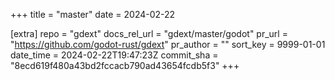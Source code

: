 +++
title = "master"
date = 2024-02-22

[extra]
repo = "gdext"
docs_rel_url = "gdext/master/godot"
pr_url = "https://github.com/godot-rust/gdext"
pr_author = ""
sort_key = 9999-01-01
date_time = 2024-02-22T19:47:23Z
commit_sha = "8ecd619f480a43bd2fccacb790ad43654fcdb5f3"
+++


